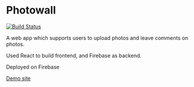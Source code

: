 <h1> Photowall </h1>


[![Build Status](https://travis-ci.com/zwang759/Finder.svg?branch=master)](https://travis-ci.com/zwang759/Finder) 


<p>A web app which supports users to upload photos and leave comments on photos.

Used React to build frontend, and Firebase as backend. 

Deployed on Firebase </p>

[Demo site](https://photowall-1d4d3.web.app)


